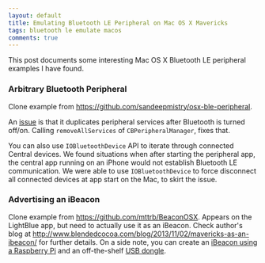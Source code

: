 ```yaml
---
layout: default
title: Emulating Bluetooth LE Peripheral on Mac OS X Mavericks
tags: bluetooth le emulate macos
comments: true
---
```


This post documents some interesting Mac OS X Bluetooth LE peripheral examples I have found.

### Arbitrary Bluetooth Peripheral

Clone example from https://github.com/sandeepmistry/osx-ble-peripheral.

An [issue](https://github.com/sandeepmistry/osx-ble-peripheral/issues/1) is that it duplicates peripheral services after Bluetooth is turned off/on. Calling `removeAllServices` of `CBPeripheralManager`, fixes that.

You can also use `IOBluetoothDevice` API to iterate through connected Central devices. We found situations when after starting the peripheral app, the central app running on an iPhone would not establish Bluetooth LE communication. We were able to use `IOBluetoothDevice` to force disconnect all connected devices at app start on the Mac, to skirt the issue.

### Advertising an iBeacon

Clone example from https://github.com/mttrb/BeaconOSX. Appears on the LightBlue app, but need to actually use it as an iBeacon. Check author's blog at http://www.blendedcocoa.com/blog/2013/11/02/mavericks-as-an-ibeacon/ for further details. On a side note, you can create an [iBeacon using a Raspberry Pi](http://www.theregister.co.uk/2013/11/29/feature_diy_apple_ibeacons/) and an off-the-shelf [USB dongle](http://www.iogear.com/product/GBU521/).
